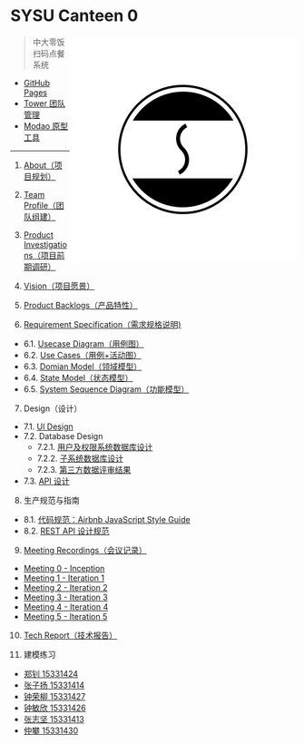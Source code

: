# SYSU Canteen 0

<img src='assets/logo.png' align='right' style=' width:400px;height:400px'/>

> 中大零饭扫码点餐系统

+ [GitHub Pages](https://dtosaad.github.io)
+ [Tower 团队管理](https://tower.im/projects/8d7d7a72725242b3beb1609174e058ba/)
+ [Modao 原型工具](https://modao.cc/app/YiH5dTdxFF3JzQAkRsSjOWMHPRmoodZ)

---

1. [About（项目规划）](https://github.com/dtosaad/documents/blob/master/about.md)

2. [Team Profile（团队组建）](https://github.com/dtosaad/documents/blob/master/team_profile.md)

3. [Product Investigations（项目前期调研）](https://github.com/dtosaad/documents/blob/master/product_investigations.md)

4. [Vision（项目愿景）](https://github.com/dtosaad/documents/blob/master/about.md#vision)

5. [Product Backlogs（产品特性）](https://github.com/dtosaad/documents/blob/master/about.md#backlogs)

6. [Requirement Specification（需求规格说明)](https://github.com/dtosaad/documents/blob/master/product_requirements.md)
  + 6.1. [Usecase Diagram（用例图）](https://github.com/dtosaad/documents/blob/master/assets/use_cases.png)
  + 6.2. [Use Cases（用例+活动图）](https://github.com/dtosaad/documents/blob/master/assets/use_cases.png)
  + 6.3. [Domian Model（领域模型）](https://github.com/dtosaad/documents/blob/master/assets/domain_model.png)
  + 6.4. [State Model（状态模型）](https://github.com/dtosaad/documents/blob/master/assets/state_model.png)
  + 6.5. [System Sequence Diagram（功能模型）](https://github.com/dtosaad/documents/blob/master/system_sequence_diagram.md)

7. Design（设计）
  + 7.1. [UI Design](https://github.com/dtosaad/documents/tree/master/assets/ui)
  + 7.2. Database Design
    + 7.2.1. [用户及权限系统数据库设计](https://github.com/dtosaad/documents/blob/master/assets/database_design.png)
    + 7.2.2. [子系统数据库设计](https://github.com/dtosaad/documents/blob/master/assets/database_design.png)
    + 7.2.3. [第三方数据评审结果](https://github.com/dtosaad/documents/issues)
  + 7.3. [API 设计](https://github.com/dtosaad/documents/blob/master/API.md)

8. 生产规范与指南
  + 8.1. [代码规范：Airbnb JavaScript Style Guide](https://github.com/airbnb/javascript)
  + 8.2. [REST API 设计规范](https://en.wikipedia.org/wiki/Representational_state_transfer)

9. [Meeting Recordings（会议记录）](https://github.com/dtosaad/documents/blob/master/meeting_recordings.md)
  + [Meeting 0 - Inception](https://github.com/dtosaad/documents/blob/master/meeting_recordings.md#metting-0---inception)
  + [Meeting 1 - Iteration 1](https://github.com/dtosaad/documents/blob/master/meeting_recordings.md#metting-1---iteration-1)
  + [Meeting 2 - Iteration 2](https://github.com/dtosaad/documents/blob/master/meeting_recordings.md#metting-2---iteration-2)
  + [Meeting 3 - Iteration 3](https://github.com/dtosaad/documents/blob/master/meeting_recordings.md#metting-3---iteration-3)
  + [Meeting 4 - Iteration 4](https://github.com/dtosaad/documents/blob/master/meeting_recordings.md#metting-4---iteration-4)
  + [Meeting 5 - Iteration 5](https://github.com/dtosaad/documents/blob/master/meeting_recordings.md#metting-5---iteration-5)

10. [Tech Report（技术报告）](https://github.com/dtosaad/documents/blob/master/tech_report.md)

11. 建模练习
  + [郑钊 15331424](https://painterdrown.github.io/saad/assignment-7/)
  + [张子扬 15331414](https://sysuzzy.github.io/%E7%B3%BB%E7%BB%9F%E5%88%86%E6%9E%90%E4%B8%8E%E8%AE%BE%E8%AE%A1-07/)
  + [钟荣柳 15331427](https://zhongrliu.github.io/HW7/)
  + [钟敏欣 15331426]()
  + [张志坚 15331413](https://blog.csdn.net/zzj051319/article/details/80307210)
  + [仲攀 15331430](https://blog.csdn.net/ZPLearnToRock/article/details/80385573)
